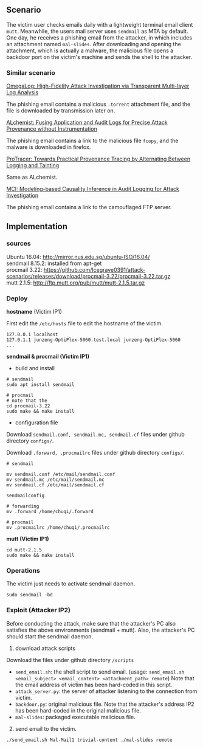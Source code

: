 ## Scenario

The victim user checks emails daily with a lightweight terminal email client `mutt`. Meanwhile, the users mail server uses `sendmail` as MTA by default. One day, he receives a phishing email from the attacker, in which includes an attachment named `mal-slides`. After downloading and opening the attachment, which is actually a malware, the malicious file opens a backdoor port on the victim's machine and sends the shell to the attacker.

### Similar scenario

[OmegaLog: High-Fidelity Attack Investigation via Transparent Multi-layer Log Analysis](https://www.ndss-symposium.org/wp-content/uploads/2020/02/24270-paper.pdf)

The phishing email contains a malicious `.torrent` attachment file, and the file is downloaded by transmission later on.

[ALchemist: Fusing Application and Audit Logs for Precise Attack Provenance without Instrumentation](https://www.ndss-symposium.org/wp-content/uploads/2021-445-paper.pdf)

The phishing email contains a link to the malicious file `fcopy`, and the malware is downloaded in firefox.

[ProTracer: Towards Practical Provenance Tracing by Alternating Between Logging and Tainting](https://friends.cs.purdue.edu/pubs/NDSS16.pdf)

Same as ALchemist.

[MCI: Modeling-based Causality Inference in Audit Logging for Attack Investigation](https://weihang-wang.github.io/papers/mci_ndss18.pdf)

The phishing email contains a link to the camouflaged FTP server.

## Implementation

### sources

Ubuntu 16.04: http://mirror.nus.edu.sg/ubuntu-ISO/16.04/    
sendmail 8.15.2: installed from apt-get    
procmail 3.22: https://github.com/Icegrave0391/attack-scenarios/releases/download/procmail-3.22/procmail-3.22.tar.gz    
mutt 2.1.5: http://ftp.mutt.org/pub/mutt/mutt-2.1.5.tar.gz    

### Deploy

**hostname** (Victim IP1)

First edit the `/etc/hosts` file to edit the hostname of the victim.

```
127.0.0.1 localhost
127.0.1.1 junzeng-OptiPlex-5060.test.local junzeng-OptiPlex-5060
...
```

**sendmail & procmail (Victim IP1)**

* build and install
```
# sendmail
sudo apt install sendmail

# procmail
# note that the 
cd procmail-3.22
sudo make && make install
```

* configuration file

Download `sendmail.conf, sendmail.mc, sendmail.cf` files under github directory `configs/`.

Download `.forward, .procmailrc` files under github directory `configs/`.

```
# sendmail

mv sendmail.conf /etc/mail/sendmail.conf
mv sendmail.mc /etc/mail/sendmail.mc
mv sendmail.cf /etc/mail/sendmail.cf

sendmailconfig

# forwarding 
mv .forward /home/chuqi/.forward

# procmail
mv .procmailrc /home/chuqi/.procmailrc
```

**mutt (Victim IP1)**

```
cd mutt-2.1.5
sudo make && make install
```

### Operations 

The victim just needs to activate sendmail daemon.
```
sudo sendmail -bd
```

### Exploit (Attacker IP2)

Before conducting the attack, make sure that the attacker's PC also satisfies the above environments (sendmail + mutt). Also, the attacker's PC should start the sendmail daemon.

1. download attack scripts    

Download the files under github directory `/scripts`

  * `send_email.sh`: the shell script to send email. (usage: `send_email.sh <email_subject> <email_content> <attachment_path> remote`) Note that the email address of victim has been hard-coded in this script.
  * `attack_server.py`: the server of attacker listening to the connection from victim.
  * `backdoor.py`: original malicious file. Note that the attacker's address IP2 has been hard-coded in the original malicious file.
  * `mal-slides`: packaged executable malicious file. 


2. send email to the victim.

```
./send_email.sh Mal-Mail1 trivial-content ./mal-slides remote
```





